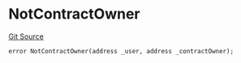 # NotContractOwner
[Git Source](https://github.com/thrackle-io/tron/blob/46cb5e729fbe3c8dc7b7ecacae59ec49544d86f9/src/client/token/handler/diamond/HandlerDiamondLib.sol)


```solidity
error NotContractOwner(address _user, address _contractOwner);
```

